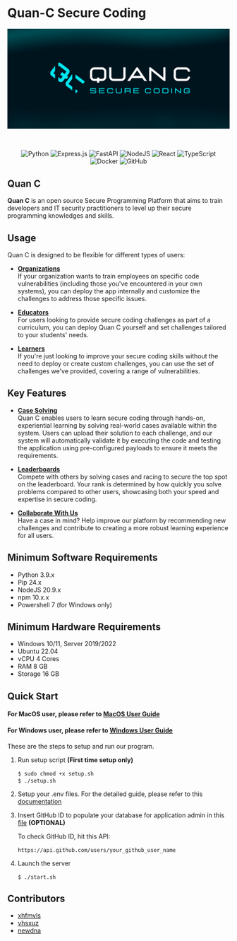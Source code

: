 # Quan-C Secure Coding

<div align="center">

![QuanCBanner](./image/quan-c.png)

<br>

![Python](https://img.shields.io/badge/python-3670A0?style=for-the-badge&logo=python&logoColor=ffdd54)
![Express.js](https://img.shields.io/badge/express.js-%23404d59.svg?style=for-the-badge&logo=express&logoColor=%2361DAFB)
![FastAPI](https://img.shields.io/badge/FastAPI-005571?style=for-the-badge&logo=fastapi)
![NodeJS](https://img.shields.io/badge/node.js-6DA55F?style=for-the-badge&logo=node.js&logoColor=white)
![React](https://img.shields.io/badge/react-%2320232a.svg?style=for-the-badge&logo=react&logoColor=%2361DAFB)
![TypeScript](https://img.shields.io/badge/typescript-%23007ACC.svg?style=for-the-badge&logo=typescript&logoColor=white)
![Docker](https://img.shields.io/badge/docker-%230db7ed.svg?style=for-the-badge&logo=docker&logoColor=white)
![GitHub](https://img.shields.io/badge/github-%23121011.svg?style=for-the-badge&logo=github&logoColor=white)

</div>

## Quan C
<b>Quan C</b> is an open source Secure Programming Platform that aims to train developers and IT security practitioners to level up their secure programming knowledges and skills.

## Usage
Quan C is designed to be flexible for different types of users:
- <u><b>Organizations </b> </u> \
If your organization wants to train employees on specific code vulnerabilities (including those you've encountered in your own systems), you can deploy the app internally and customize the challenges to address those specific issues.

- <u><b>Educators </b> </u> \
For users looking to provide secure coding challenges as part of a curriculum, you can deploy Quan C yourself and set challenges tailored to your students' needs.

- <u><b>Learners </b> </u> \
If you're just looking to improve your secure coding skills without the need to deploy or create custom challenges, you can use the set of challenges we've provided, covering a range of vulnerabilities.

## Key Features
- <u><b>Case Solving </b> </u> \
Quan C enables users to learn secure coding through hands-on, experiential learning by solving real-world cases available within the system. Users can upload their solution to each challenge, and our system will automatically validate it by executing the code and testing the application using pre-configured payloads to ensure it meets the requirements.

- <u><b>Leaderboards </b></u> \
Compete with others by solving cases and racing to secure the top spot on the leaderboard. Your rank is determined by how quickly you solve problems compared to other users, showcasing both your speed and expertise in secure coding.

- <u><b>Collaborate With Us </b></u> \
Have a case in mind? Help improve our platform by recommending new challenges and contribute to creating a more robust learning experience for all users.

## Minimum Software Requirements
- Python 3.9.x
- Pip 24.x
- NodeJS 20.9.x
- npm 10.x.x
- Powershell 7 (for Windows only)

## Minimum Hardware Requirements
- Windows 10/11, Server 2019/2022
- Ubuntu 22.04
- vCPU 4 Cores
- RAM 8 GB
- Storage 16 GB

## Quick Start
#### For MacOS user, please refer to [MacOS User Guide](/user-guide/macos.md)
#### For Windows user, please refer to [Windows User Guide](/user-guide/windows.md)
These are the steps to setup and run our program.

1. Run setup script <b>(First time setup only)</b>
    ```
    $ sudo chmod +x setup.sh
    $ ./setup.sh
    ```

2. Setup your .env files. For the detailed guide, please refer to this [documentation](/user-guide/env.md)

3. Insert GitHub ID to populate your database for application admin in this [file](/server/populate_db.js) <b>(OPTIONAL)</b>

    To check GitHub ID, hit this API:
    ```
    https://api.github.com/users/your_github_user_name
    ```

4. Launch the server
    ```
    $ ./start.sh
    ```



## Contributors
- [xhfmvls](https://github.com/xhfmvls)<br>
- [vhsxuz](https://github.com/vhsxuz)<br>
- [newdna](https://github.com/newdna)
